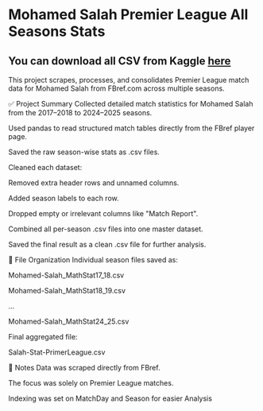 # Mohamed Salah Premier League All Seasons Stats

## You can download all CSV from Kaggle [here](https://www.kaggle.com/datasets/mohamedakramzidan/mohamed-salah-premier-league-all-seasons-stats)

This project scrapes, processes, and consolidates Premier League match data for Mohamed Salah from FBref.com across multiple seasons.

✅ Project Summary
Collected detailed match statistics for Mohamed Salah from the 2017–2018 to 2024–2025 seasons.

Used pandas to read structured match tables directly from the FBref player page.

Saved the raw season-wise stats as .csv files.

Cleaned each dataset:

Removed extra header rows and unnamed columns.

Added season labels to each row.

Dropped empty or irrelevant columns like "Match Report".

Combined all per-season .csv files into one master dataset.

Saved the final result as a clean .csv file for further analysis.

📁 File Organization
Individual season files saved as:

Mohamed-Salah_MathStat17_18.csv

Mohamed-Salah_MathStat18_19.csv

...

Mohamed-Salah_MathStat24_25.csv

Final aggregated file:

Salah-Stat-PrimerLeague.csv

📌 Notes
Data was scraped directly from FBref.

The focus was solely on Premier League matches.

Indexing was set on MatchDay and Season for easier Analysis
